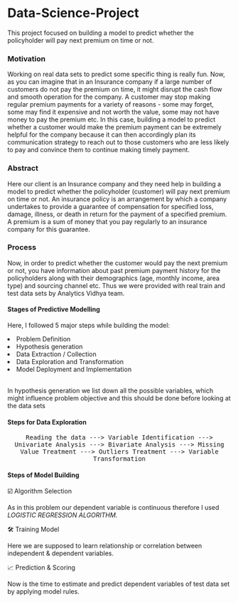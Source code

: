 # Data-Science-Project
This project focused on building a model to predict whether the policyholder will  pay next premium on time or not.

### Motivation
Working on real data sets to predict some specific thing is really fun. Now, as you can imagine that in an Insurance company if a large number of
customers do not pay the premium on time, it might disrupt the cash flow and smooth operation for the company.
A customer may stop making regular premium payments for a variety of reasons - 
some may forget, some may find it expensive and not worth the value, some may not have money to pay the premium 
etc. In this case, building a model to predict whether a customer would make the premium payment can be extremely helpful for the 
company because it can then accordingly plan its communication strategy to reach out to those customers who are less 
likely to pay and convince them to continue making timely payment. 

### Abstract
Here our client is an Insurance company and they need help in building a model to predict whether the policyholder 
(customer) will pay next premium on time or not. An insurance policy is an arrangement by which a company 
undertakes to provide a guarantee of compensation for specified loss, damage, illness, or death in return for the 
payment of a specified premium. A premium is a sum of money that you pay regularly to an insurance company for this 
guarantee.

### Process
Now, in order to predict whether the customer would pay the next premium or not, you have information about past 
premium payment history for the policyholders along with their demographics (age, monthly income, area type) and 
sourcing channel etc. Thus we were provided with real train and test data sets by Analytics Vidhya team.

<h4>Stages of Predictive Modelling</h4>
  <p>Here, I followed 5 major steps while building the model:</p>
  <li>Problem Definition</li>
   <li>Hypothesis generation</li>
    <li>Data Extraction / Collection</li>
     <li>Data Exploration and Transformation</li>
      <li>Model Deployment and Implementation</li><br>
      
 <p>In hypothesis generation we list down all the possible variables, which might influence problem objective and this should be done before looking at the data sets</p>
 
 <h4>Steps for Data Exploration</h4>
  <p align="center"<i><samp>Reading the data ---> Variable Identification ---> Univariate Analysis ---> Bivariate Analysis ---> Missing Value Treatment ---> Outliers Treatment ---> Variable Transformation</samp></i></p>
  
  <h4>Steps of Model Building</h4>
  <p>☑️ Algorithm Selection</p>
  <p>As in this problem our dependent variable is continuous therefore I used <i>LOGISTIC REGRESSION ALGORITHM.</i></p>
  <p>🛠️ Training Model</p>
  <p>Here we are supposed to learn relationship or correlation between independent & dependent variables.</p>
  <p>📈 Prediction & Scoring</p>
  <p>Now is the time to estimate and predict dependent variables of test data set by applying model rules.</p>
  
